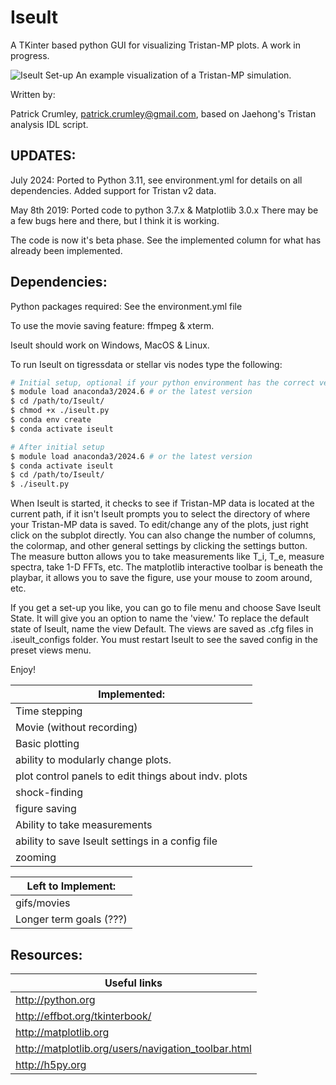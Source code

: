 # Iseult

A TKinter based python GUI for visualizing Tristan-MP plots. A work in progress.

![Iseult Set-up](https://raw.githubusercontent.com/pcrumley/Iseult/gh-pages/images/IseultPanels.png)
An example visualization of a Tristan-MP simulation.

Written by:

Patrick Crumley, patrick.crumley@gmail.com, based on Jaehong's Tristan analysis
IDL script.

UPDATES:
-------
July 2024: Ported to Python 3.11, see environment.yml for details on all dependencies.
Added support for Tristan v2 data.

May 8th 2019: Ported code to python 3.7.x & Matplotlib 3.0.x There may be a few bugs
here and there, but I think it is working.

The code is now it's beta phase. See the implemented column for what has
already been implemented.

Dependencies:
-------------

Python packages required: See the environment.yml file

To use the movie saving feature: ffmpeg & xterm.

Iseult should work on Windows, MacOS & Linux.

To run Iseult on tigressdata or stellar vis nodes type the following:
```bash
# Initial setup, optional if your python environment has the correct version of all dependencies
$ module load anaconda3/2024.6 # or the latest version
$ cd /path/to/Iseult/
$ chmod +x ./iseult.py
$ conda env create
$ conda activate iseult

# After initial setup
$ module load anaconda3/2024.6 # or the latest version
$ conda activate iseult
$ cd /path/to/Iseult/
$ ./iseult.py
```

When Iseult is started, it checks to see if Tristan-MP data is located at the
current path, if it isn't Iseult prompts you to select the directory of where
your Tristan-MP data is saved. To edit/change any of the plots, just right click
on the subplot directly. You can also change the number of columns, the
colormap, and other general settings by clicking the settings button. The
measure button allows you to take measurements like T_i, T_e, measure spectra,
take 1-D FFTs, etc. The matplotlib interactive toolbar is beneath the playbar,
it allows you to save the figure, use your mouse to zoom around, etc.

If you get a set-up you like, you can go to file menu and choose Save Iseult
State. It will give you an option to name the 'view.' To replace the default
state of Iseult, name the view Default. The views are saved as .cfg files in
.iseult_configs folder. You must restart Iseult to see the saved config in the
preset views menu.

Enjoy!


| Implemented: |
| ------------ |
| Time stepping |
| Movie (without recording) |
| Basic plotting |
| ability to modularly change plots. |
| plot control panels to edit things about indv. plots |
| shock-finding |
| figure saving |
| Ability to take measurements |
| ability to save Iseult settings in a config file|
| zooming |


| Left to Implement:|
| ------------------ |
| gifs/movies |
| Longer term goals (???)|

Resources:
----------
| Useful links |
| ----------------------- |
| http://python.org |
| http://effbot.org/tkinterbook/ |
| http://matplotlib.org |
| http://matplotlib.org/users/navigation_toolbar.html |
| http://h5py.org |

